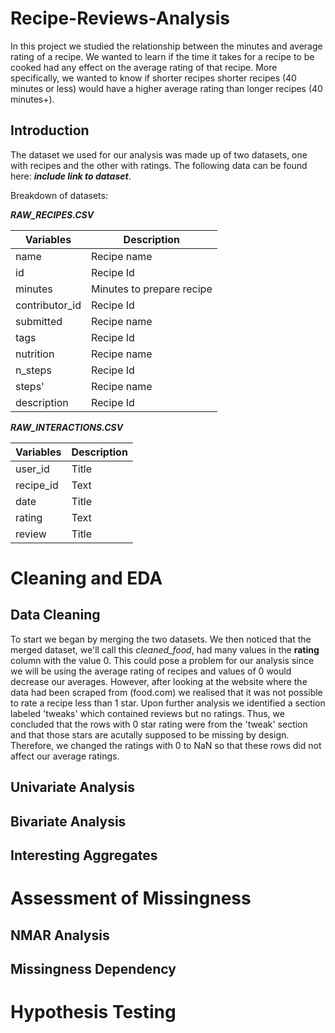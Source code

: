 # Recipe-Reviews-Analysis
In this project we studied the relationship between the minutes and average rating of a recipe. We wanted to learn if the time it takes for a recipe to be cooked had any effect on the average rating of that recipe. More specifically, we wanted to know if shorter recipes shorter recipes (40 minutes or less) would have a higher average rating than longer recipes (40 minutes+). 

## Introduction 
The dataset we used for our analysis was made up of two datasets, one with recipes and the other with ratings. The following data can be found here: ***include link to dataset***. 

Breakdown of datasets:

***RAW_RECIPES.CSV***
  
| Variables | Description |
| ----------- | ----------- |
| name | Recipe name |
| id | Recipe Id |
| minutes | Minutes to prepare recipe |
|contributor_id | Recipe Id |
| submitted | Recipe name |
| tags | Recipe Id |
| nutrition | Recipe name |
| n_steps | Recipe Id |
| steps' | Recipe name |
| description | Recipe Id |

 ***RAW_INTERACTIONS.CSV***
  
| Variables | Description |
| ----------- | ----------- |
| user_id | Title |
| recipe_id | Text |
| date | Title |
| rating | Text |
| review | Title |

# Cleaning and EDA 
  
## Data Cleaning
To start we began by merging the two datasets. We then noticed that the merged dataset, we'll call this *cleaned_food*, had many values in the **rating** column with the value 0. This could pose a problem for our analysis since we will be using the average rating of recipes and values of 0 would decrease our averages. However, after looking at the website where the data had been scraped from (food.com) we realised that it was not possible to rate a recipe less than 1 star. Upon further analysis we identified a section labeled 'tweaks' which contained reviews but no ratings. Thus, we concluded that the rows with 0 star rating were from the 'tweak' section and that those stars are acutally supposed to be missing by design. Therefore, we changed the ratings with 0 to NaN so that these rows did not affect our average ratings. 
  

## Univariate Analysis

## Bivariate Analysis

## Interesting Aggregates

# Assessment of Missingness 

## NMAR Analysis

## Missingness Dependency

# Hypothesis Testing

